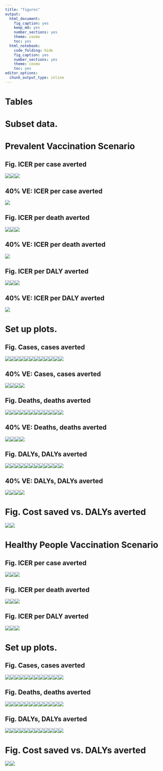 ```yaml
---
title: "figures"
output: 
  html_document: 
    fig_caption: yes
    keep_md: yes
    number_sections: yes
    theme: cosmo
    toc: yes
  html_notebook: 
    code_folding: hide
    fig_caption: yes
    number_sections: yes
    theme: cosmo
    toc: yes
editor_options: 
  chunk_output_type: inline
---
```










# Tables



# Subset data.


# Prevalent Vaccination Scenario

## Fig. ICER per case averted
![](tabs-and-figs_files/figure-html/unnamed-chunk-6-1.png)<!-- -->![](tabs-and-figs_files/figure-html/unnamed-chunk-6-2.png)<!-- -->![](tabs-and-figs_files/figure-html/unnamed-chunk-6-3.png)<!-- -->

## 40% VE: ICER per case averted
![](tabs-and-figs_files/figure-html/unnamed-chunk-7-1.png)<!-- -->

## Fig. ICER per death averted
![](tabs-and-figs_files/figure-html/unnamed-chunk-8-1.png)<!-- -->![](tabs-and-figs_files/figure-html/unnamed-chunk-8-2.png)<!-- -->![](tabs-and-figs_files/figure-html/unnamed-chunk-8-3.png)<!-- -->

## 40% VE: ICER per death averted
![](tabs-and-figs_files/figure-html/unnamed-chunk-9-1.png)<!-- -->

## Fig. ICER per DALY averted
![](tabs-and-figs_files/figure-html/unnamed-chunk-10-1.png)<!-- -->![](tabs-and-figs_files/figure-html/unnamed-chunk-10-2.png)<!-- -->![](tabs-and-figs_files/figure-html/unnamed-chunk-10-3.png)<!-- -->

## 40% VE: ICER per DALY averted
![](tabs-and-figs_files/figure-html/unnamed-chunk-11-1.png)<!-- -->

# Set up plots.


## Fig. Cases, cases averted
![](tabs-and-figs_files/figure-html/unnamed-chunk-13-1.png)<!-- -->![](tabs-and-figs_files/figure-html/unnamed-chunk-13-2.png)<!-- -->![](tabs-and-figs_files/figure-html/unnamed-chunk-13-3.png)<!-- -->![](tabs-and-figs_files/figure-html/unnamed-chunk-13-4.png)<!-- -->![](tabs-and-figs_files/figure-html/unnamed-chunk-13-5.png)<!-- -->![](tabs-and-figs_files/figure-html/unnamed-chunk-13-6.png)<!-- -->![](tabs-and-figs_files/figure-html/unnamed-chunk-13-7.png)<!-- -->![](tabs-and-figs_files/figure-html/unnamed-chunk-13-8.png)<!-- -->![](tabs-and-figs_files/figure-html/unnamed-chunk-13-9.png)<!-- -->![](tabs-and-figs_files/figure-html/unnamed-chunk-13-10.png)<!-- -->![](tabs-and-figs_files/figure-html/unnamed-chunk-13-11.png)<!-- -->![](tabs-and-figs_files/figure-html/unnamed-chunk-13-12.png)<!-- -->

## 40% VE: Cases, cases averted
![](tabs-and-figs_files/figure-html/unnamed-chunk-14-1.png)<!-- -->![](tabs-and-figs_files/figure-html/unnamed-chunk-14-2.png)<!-- -->![](tabs-and-figs_files/figure-html/unnamed-chunk-14-3.png)<!-- -->![](tabs-and-figs_files/figure-html/unnamed-chunk-14-4.png)<!-- -->

## Fig. Deaths, deaths averted
![](tabs-and-figs_files/figure-html/unnamed-chunk-15-1.png)<!-- -->![](tabs-and-figs_files/figure-html/unnamed-chunk-15-2.png)<!-- -->![](tabs-and-figs_files/figure-html/unnamed-chunk-15-3.png)<!-- -->![](tabs-and-figs_files/figure-html/unnamed-chunk-15-4.png)<!-- -->![](tabs-and-figs_files/figure-html/unnamed-chunk-15-5.png)<!-- -->![](tabs-and-figs_files/figure-html/unnamed-chunk-15-6.png)<!-- -->![](tabs-and-figs_files/figure-html/unnamed-chunk-15-7.png)<!-- -->![](tabs-and-figs_files/figure-html/unnamed-chunk-15-8.png)<!-- -->![](tabs-and-figs_files/figure-html/unnamed-chunk-15-9.png)<!-- -->![](tabs-and-figs_files/figure-html/unnamed-chunk-15-10.png)<!-- -->![](tabs-and-figs_files/figure-html/unnamed-chunk-15-11.png)<!-- -->![](tabs-and-figs_files/figure-html/unnamed-chunk-15-12.png)<!-- -->

## 40% VE: Deaths, deaths averted
![](tabs-and-figs_files/figure-html/unnamed-chunk-16-1.png)<!-- -->![](tabs-and-figs_files/figure-html/unnamed-chunk-16-2.png)<!-- -->![](tabs-and-figs_files/figure-html/unnamed-chunk-16-3.png)<!-- -->![](tabs-and-figs_files/figure-html/unnamed-chunk-16-4.png)<!-- -->

## Fig. DALYs, DALYs averted
![](tabs-and-figs_files/figure-html/unnamed-chunk-17-1.png)<!-- -->![](tabs-and-figs_files/figure-html/unnamed-chunk-17-2.png)<!-- -->![](tabs-and-figs_files/figure-html/unnamed-chunk-17-3.png)<!-- -->![](tabs-and-figs_files/figure-html/unnamed-chunk-17-4.png)<!-- -->![](tabs-and-figs_files/figure-html/unnamed-chunk-17-5.png)<!-- -->![](tabs-and-figs_files/figure-html/unnamed-chunk-17-6.png)<!-- -->![](tabs-and-figs_files/figure-html/unnamed-chunk-17-7.png)<!-- -->![](tabs-and-figs_files/figure-html/unnamed-chunk-17-8.png)<!-- -->![](tabs-and-figs_files/figure-html/unnamed-chunk-17-9.png)<!-- -->![](tabs-and-figs_files/figure-html/unnamed-chunk-17-10.png)<!-- -->![](tabs-and-figs_files/figure-html/unnamed-chunk-17-11.png)<!-- -->![](tabs-and-figs_files/figure-html/unnamed-chunk-17-12.png)<!-- -->

## 40% VE: DALYs, DALYs averted
![](tabs-and-figs_files/figure-html/unnamed-chunk-18-1.png)<!-- -->![](tabs-and-figs_files/figure-html/unnamed-chunk-18-2.png)<!-- -->![](tabs-and-figs_files/figure-html/unnamed-chunk-18-3.png)<!-- -->![](tabs-and-figs_files/figure-html/unnamed-chunk-18-4.png)<!-- -->

# Fig. Cost saved vs. DALYs averted
![](tabs-and-figs_files/figure-html/unnamed-chunk-19-1.png)<!-- -->![](tabs-and-figs_files/figure-html/unnamed-chunk-19-2.png)<!-- -->

# Healthy People Vaccination Scenario

## Fig. ICER per case averted
![](tabs-and-figs_files/figure-html/unnamed-chunk-20-1.png)<!-- -->![](tabs-and-figs_files/figure-html/unnamed-chunk-20-2.png)<!-- -->![](tabs-and-figs_files/figure-html/unnamed-chunk-20-3.png)<!-- -->

## Fig. ICER per death averted
![](tabs-and-figs_files/figure-html/unnamed-chunk-21-1.png)<!-- -->![](tabs-and-figs_files/figure-html/unnamed-chunk-21-2.png)<!-- -->![](tabs-and-figs_files/figure-html/unnamed-chunk-21-3.png)<!-- -->

## Fig. ICER per DALY averted
![](tabs-and-figs_files/figure-html/unnamed-chunk-22-1.png)<!-- -->![](tabs-and-figs_files/figure-html/unnamed-chunk-22-2.png)<!-- -->![](tabs-and-figs_files/figure-html/unnamed-chunk-22-3.png)<!-- -->

# Set up plots.


## Fig. Cases, cases averted
![](tabs-and-figs_files/figure-html/unnamed-chunk-24-1.png)<!-- -->![](tabs-and-figs_files/figure-html/unnamed-chunk-24-2.png)<!-- -->![](tabs-and-figs_files/figure-html/unnamed-chunk-24-3.png)<!-- -->![](tabs-and-figs_files/figure-html/unnamed-chunk-24-4.png)<!-- -->![](tabs-and-figs_files/figure-html/unnamed-chunk-24-5.png)<!-- -->![](tabs-and-figs_files/figure-html/unnamed-chunk-24-6.png)<!-- -->![](tabs-and-figs_files/figure-html/unnamed-chunk-24-7.png)<!-- -->![](tabs-and-figs_files/figure-html/unnamed-chunk-24-8.png)<!-- -->![](tabs-and-figs_files/figure-html/unnamed-chunk-24-9.png)<!-- -->![](tabs-and-figs_files/figure-html/unnamed-chunk-24-10.png)<!-- -->![](tabs-and-figs_files/figure-html/unnamed-chunk-24-11.png)<!-- -->![](tabs-and-figs_files/figure-html/unnamed-chunk-24-12.png)<!-- -->

## Fig. Deaths, deaths averted
![](tabs-and-figs_files/figure-html/unnamed-chunk-25-1.png)<!-- -->![](tabs-and-figs_files/figure-html/unnamed-chunk-25-2.png)<!-- -->![](tabs-and-figs_files/figure-html/unnamed-chunk-25-3.png)<!-- -->![](tabs-and-figs_files/figure-html/unnamed-chunk-25-4.png)<!-- -->![](tabs-and-figs_files/figure-html/unnamed-chunk-25-5.png)<!-- -->![](tabs-and-figs_files/figure-html/unnamed-chunk-25-6.png)<!-- -->![](tabs-and-figs_files/figure-html/unnamed-chunk-25-7.png)<!-- -->![](tabs-and-figs_files/figure-html/unnamed-chunk-25-8.png)<!-- -->![](tabs-and-figs_files/figure-html/unnamed-chunk-25-9.png)<!-- -->![](tabs-and-figs_files/figure-html/unnamed-chunk-25-10.png)<!-- -->![](tabs-and-figs_files/figure-html/unnamed-chunk-25-11.png)<!-- -->![](tabs-and-figs_files/figure-html/unnamed-chunk-25-12.png)<!-- -->

## Fig. DALYs, DALYs averted
![](tabs-and-figs_files/figure-html/unnamed-chunk-26-1.png)<!-- -->![](tabs-and-figs_files/figure-html/unnamed-chunk-26-2.png)<!-- -->![](tabs-and-figs_files/figure-html/unnamed-chunk-26-3.png)<!-- -->![](tabs-and-figs_files/figure-html/unnamed-chunk-26-4.png)<!-- -->![](tabs-and-figs_files/figure-html/unnamed-chunk-26-5.png)<!-- -->![](tabs-and-figs_files/figure-html/unnamed-chunk-26-6.png)<!-- -->![](tabs-and-figs_files/figure-html/unnamed-chunk-26-7.png)<!-- -->![](tabs-and-figs_files/figure-html/unnamed-chunk-26-8.png)<!-- -->![](tabs-and-figs_files/figure-html/unnamed-chunk-26-9.png)<!-- -->![](tabs-and-figs_files/figure-html/unnamed-chunk-26-10.png)<!-- -->![](tabs-and-figs_files/figure-html/unnamed-chunk-26-11.png)<!-- -->![](tabs-and-figs_files/figure-html/unnamed-chunk-26-12.png)<!-- -->

# Fig. Cost saved vs. DALYs averted
![](tabs-and-figs_files/figure-html/unnamed-chunk-27-1.png)<!-- -->![](tabs-and-figs_files/figure-html/unnamed-chunk-27-2.png)<!-- -->
